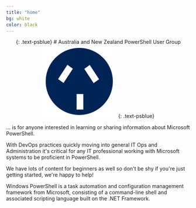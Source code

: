 ```yaml
---
title: "home"
bg: white
color: black
---
```


<center>
{: .text-psblue}
# Australia and New Zealand PowerShell User Group

<img src='/img/ANZPSUG-circle.png' />
{: .text-psblue}
</center>

… is for anyone interested in learning or sharing information about Microsoft PowerShell.

With DevOps practices quickly moving into general IT Ops and Administration it's critical for any IT professional working with Microsoft systems to be proficient in PowerShell.

We have lots of content for beginners as well so don't be shy if you're just getting started, we're happy to help!

Windows PowerShell is a task automation and configuration management framework from Microsoft, consisting of a command-line shell and associated scripting language built on the .NET Framework.